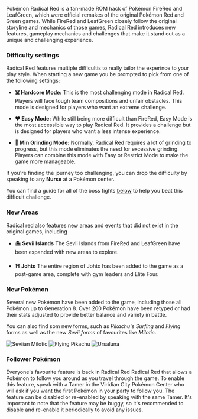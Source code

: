 ---
---

Pokémon Radical Red is a fan-made ROM hack of Pokémon FireRed and
LeafGreen, which were official remakes of the original Pokémon Red and
Green games. While FireRed and LeafGreen closely follow the original
storyline and mechanics of those games, Radical Red introduces new
features, gameplay mechanics and challenges that make it stand out as
a unique and challenging experience.

### Difficulty settings

Radical Red features multiple difficultis to really tailor the
experince to your play style. When starting a new game you be prompted
to pick from one of the following settings;

- **☠️ Hardcore Mode:** This is the most challenging mode in Radical
Red. Players will face tough team compositions and unfair
obstacles. This mode is designed for players who want an extreme
challenge.

- **❤️ Easy Mode:** While still being more difficult than FireRed, Easy Mode is
the most accessible way to play Radical Red. It provides a challenge
but is designed for players who want a less intense experience.

- **🔨 Min Grinding Mode:** Normally, Radical Red requires a lot of grinding to
progress, but this mode eliminates the need for excessive
grinding. Players can combine this mode with Easy or Restrict Mode to
make the game more manageable.

If you're finding the journey too challenging, you can drop the
difficulty by speaking to any **Nurse** at a Pokémon center.

You can find a guide for all of the boss fights
[below](https://nuzlocke.app/guides/radical-red#gym-leader) to help
you beat this difficult challenge. 

### New Areas

Radical red also features new areas and events that did
not exist in the original games, including

- **🏝 Sevii Islands** The Sevii Islands from FireRed and LeafGreen have been
expanded with new areas to explore.

- **⛩ Johto** The entire region of Johto
has been added to the game as a post-game area, complete with gym
leaders and Elite Four.

### New Pokémon

Several new Pokémon have been added to the game, including those all
Pokémon up to Generation 8. Over
200 Pokémon have been retyped or had their stats adjusted to provide
better balance and variety in battle.

You can also find som new forms, such as _Pikachu's Surfing_ and _Flying_
forms as well as the new _Sevii forms_ of favourites like _Milotic_. 

![Seviian Milotic](https://img.nuzlocke.app/sprites/radred/milotic-sevii.png "Seviian Milotic")
![Flying Pikachu](https://img.nuzlocke.app/sprites/radred/pikachu-flying.png "Flying Pikachu")
![Ursaluna](https://img.nuzlocke.app/sprites/base/901.png "Ursaluna")


### Follower Pokémon

Everyone's favourite feature is back in Radical Red Radical Red that
allows a Pokémon to follow you around as you travel through the
game. To enable this feature, speak with a Tamer in the Viridian City
Pokémon Center who will ask if you want the first Pokémon in your
party to follow you. The feature can be disabled or re-enabled by
speaking with the same Tamer. It's important to note that the feature
may be buggy, so it's recommended to disable and re-enable it
periodically to avoid any issues.
